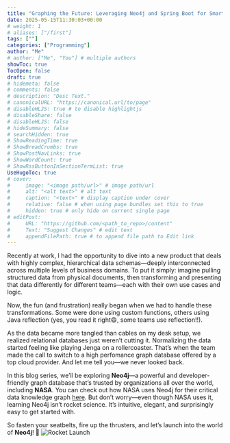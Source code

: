 ```yaml
---
title: "Graphing the Future: Leveraging Neo4j and Spring Boot for Smarter Data Modeling - Part1(Introduction and local setup)"
date: 2025-05-15T11:30:03+00:00
# weight: 1
# aliases: ["/first"]
tags: [""]
categories: ["Programming"]
author: "Me"
# author: ["Me", "You"] # multiple authors
showToc: true
TocOpen: false
draft: true
# hidemeta: false
# comments: false
# description: "Desc Text."
# canonicalURL: "https://canonical.url/to/page"
# disableHLJS: true # to disable highlightjs
# disableShare: false
# disableHLJS: false
# hideSummary: false
# searchHidden: true
# ShowReadingTime: true
# ShowBreadCrumbs: true
# ShowPostNavLinks: true
# ShowWordCount: true
# ShowRssButtonInSectionTermList: true
UseHugoToc: true
# cover:
#     image: "<image path/url>" # image path/url
#     alt: "<alt text>" # alt text
#     caption: "<text>" # display caption under cover
#     relative: false # when using page bundles set this to true
#     hidden: true # only hide on current single page
# editPost:
#     URL: "https://github.com/<path_to_repo>/content"
#     Text: "Suggest Changes" # edit text
#     appendFilePath: true # to append file path to Edit link
---
```


Recently at work, I had the opportunity to dive into a new product that deals with highly complex, hierarchical data schemas—deeply interconnected across multiple levels of business domains. To put it simply: imagine pulling structured data from physical documents, then transforming and presenting that data differently for different teams—each with their own use cases and logic.

Now, the fun (and frustration) really began when we had to handle these transformations. Some were done using custom functions, others using Java reflection (yes, you read it right😄, some teams use reflection!!).

As the data became more tangled than cables on my desk setup, we realized relational databases just weren’t cutting it. Normalizing the data started feeling like playing Jenga on a rollercoaster. That’s when the team made the call to switch to a high perfomance graph database offered by a top cloud provider. And let me tell you—we never looked back. 

In this blog series, we’ll be exploring **Neo4j**—a powerful and developer-friendly graph database that’s trusted by organizations all over the world, including **NASA**. You can check out how NASA uses Neo4j for their critical data knowledge graph [here](https://neo4j.com/blog/knowledge-graph/nasa-critical-data-knowledge-graph/). But don’t worry—even though NASA uses it, learning Neo4j isn’t rocket science. It’s intuitive, elegant, and surprisingly easy to get started with.

So fasten your seatbelts, fire up the thrusters, and let’s launch into the world of **Neo4j**! 🚀
![Rocket Launch](https://media4.giphy.com/media/v1.Y2lkPTc5MGI3NjExZXplNTdidmU0eTlyeTkxNHQ2c2R1c2Y5eGZsa3M3c3hqcnI2cTd5YSZlcD12MV9pbnRlcm5hbF9naWZfYnlfaWQmY3Q9Zw/sGBMzyeEzKpySD74qv/giphy.gif)

